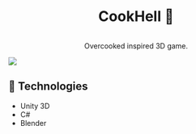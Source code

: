 <h1 align="center"> CookHell 🍔 </h1>
<a href=""><img src="./Assets/img/game-img.png" alt="" /></a>
<p align="center"> Overcooked inspired 3D game.</p>

<a href="https://tempestdeveloper.itch.io/cook-hell"><img src="./Assets/Gifs/CookHellItchPage.gif"></a>

<h2>🚀 Technologies</h2>
<ul>
<li>
Unity 3D
</li>	
<li>
C#
</li>	
<li>
Blender
</li>	
<u>
